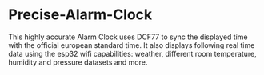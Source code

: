 # Precise-Alarm-Clock
This highly accurate Alarm Clock uses DCF77 to sync the displayed time with the official european standard time. It also displays following real time data using the esp32 wifi capabilities: weather, different room temperature, humidity and pressure datasets and more.
